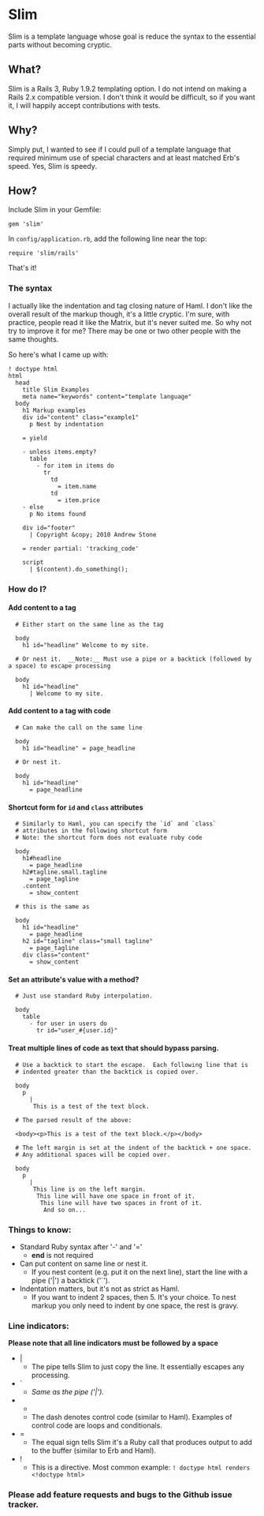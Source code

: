 # Slim

Slim is a template language whose goal is reduce the syntax to the essential parts without becoming cryptic.

## What?

Slim is a Rails 3, Ruby 1.9.2 templating option.  I do not intend on making a Rails 2.x compatible version.  I don't think it would be difficult, so if you want it, I will happily accept contributions with tests.

## Why?

Simply put, I wanted to see if I could pull of a template language that required minimum use of special characters and at least matched Erb's speed.  Yes, Slim is speedy.

## How?

Include Slim in your Gemfile:

    gem 'slim'

In `config/application.rb`, add the following line near the top:

    require 'slim/rails'

That's it!

### The syntax

I actually like the indentation and tag closing nature of Haml.  I don't like the overall result of the markup though, it's a little cryptic.  I'm sure, with practice, people read it like the Matrix, but it's never suited me.  So why not try to improve it for me?  There may be one or two other people with the same thoughts.


So here's what I came up with:

    ! doctype html
    html
      head
        title Slim Examples
        meta name="keywords" content="template language"
      body
        h1 Markup examples
        div id="content" class="example1"
          p Nest by indentation

        = yield

        - unless items.empty?
          table
            - for item in items do
              tr
                td
                  = item.name
                td
                  = item.price
        - else
          p No items found

        div id="footer"
          | Copyright &copy; 2010 Andrew Stone

        = render partial: 'tracking_code'

        script
          | $(content).do_something();


### How do I?

#### Add content to a tag

      # Either start on the same line as the tag

      body
        h1 id="headline" Welcome to my site.

      # Or nest it.  __Note:__ Must use a pipe or a backtick (followed by a space) to escape processing

      body
        h1 id="headline"
          | Welcome to my site.

#### Add content to a tag with code

      # Can make the call on the same line

      body
        h1 id="headline" = page_headline

      # Or nest it.

      body
        h1 id="headline"
          = page_headline

#### Shortcut form for `id` and `class` attributes

      # Similarly to Haml, you can specify the `id` and `class`
      # attributes in the following shortcut form
      # Note: the shortcut form does not evaluate ruby code

      body
        h1#headline
          = page_headline
        h2#tagline.small.tagline
          = page_tagline
        .content
          = show_content

      # this is the same as

      body
        h1 id="headline"
          = page_headline
        h2 id="tagline" class="small tagline"
          = page_tagline
        div class="content"
          = show_content

#### Set an attribute's value with a method?

      # Just use standard Ruby interpolation.

      body
        table
          - for user in users do
            tr id="user_#{user.id}"


#### Treat multiple lines of code as text that should bypass parsing.

      # Use a backtick to start the escape.  Each following line that is
      # indented greater than the backtick is copied over.

      body
        p
          |
           This is a test of the text block.

      # The parsed result of the above:

      <body><p>This is a test of the text block.</p></body>

      # The left margin is set at the indent of the backtick + one space.
      # Any additional spaces will be copied over.

      body
        p
          |
           This line is on the left margin.
            This line will have one space in front of it.
             This line will have two spaces in front of it.
              And so on...

### Things to know:

* Standard Ruby syntax after '-' and '='
  * __end__ is not required
* Can put content on same line or nest it.
  * If you nest content (e.g. put it on the next line), start the line with a pipe ('|') a backtick ('`').
* Indentation matters, but it's not as strict as Haml.
  * If you want to indent 2 spaces, then 5.  It's your choice. To nest markup you only need to indent by one space, the rest is gravy.


### Line indicators:
  __Please note that all line indicators must be followed by a space__

* |
  * The pipe tells Slim to just copy the line. It essentially escapes any processing.
* `
  * _Same as the pipe ('|')._
* -
  * The dash denotes control code (similar to Haml).  Examples of control code are loops and conditionals.
* =
  * The equal sign tells Slim it's a Ruby call that produces output to add to the buffer (similar to Erb and Haml).
* !
  * This is a directive.  Most common example:
        ` ! doctype html renders  <!doctype html> `


### Please add feature requests and bugs to the Github issue tracker.
